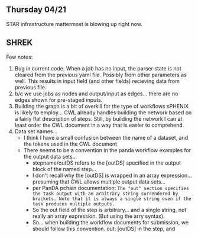 ## Thursday 04/21

STAR infrastructure mattermost is blowing up right now.

SHREK
---



Few notes:

1) Bug in current code.  When a job has no input, the parser state is not cleared from the previous yaml file.  Possibly from other parameters as well.  This results in input field (and other fields) recieving data from previous file.
2) b/c we use jobs as nodes and output/input as edges... there are no edges shown for pre-staged inputs.
3) Building the graph is a bit of overkill for the type of workflows sPHENIX is likely to employ... CWL already handles building the network based on a fairly flat description of steps.  Still, by building the network I can at least order the CWL document in a way that is easier to comprehend.  
4) Data set names... 
	- I think I have a small confusion between the name of a dataset, and the tokens used in the CWL document
	- There seems to be a convention in the panda workflow examples for the output data sets...
		- stepname/outDS refers to the [outDS] specified in the output block of the named step... 
		- I don't recall why the [outDS] is wrapped in an array expression... presuming that CWL allows multiple output data sets...
		- per PanDA pchain documentation: `The "out" section specifies the task output with an arbitrary string surrendered by brackets. Note that it is always a single string even if the task produces multiple outputs.`
		- So the out field of the step is arbitrary... and a single string, not really an array expression.  (But using the arry syntax).  
		- So... when building the workflow documents for submission, we should follow this convention.  out: [outDS] in the step, and 
	
